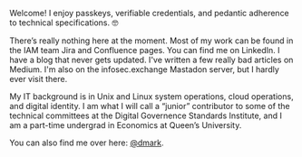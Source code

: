 <!-- - 👋 Hi, I’m @mark-drummond
- 👀 I’m interested in ...
- 🌱 I’m currently learning ...
- 💞️ I’m looking to collaborate on ...
- 📫 How to reach me ...
-->

Welcome! I enjoy passkeys, verifiable credentials, and pedantic adherence to technical specifications. 🤓

There’s really nothing here at the moment. Most of my work can be found in the IAM team Jira and Confluence pages. You can find me on LinkedIn. I have a blog that never gets updated. I've written a few really bad articles on Medium. I'm also on the infosec.exchange Mastadon server, but I hardly ever visit there.

My IT background is in Unix and Linux system operations, cloud operations, and digital identity. I am what I will call a “junior” contributor to some of the technical committees at the Digital Governence Standards Institute, and I am a part-time undergrad in Economics at Queen’s University.

You can also find me over here: [@dmark](https://github.com/dmark/).

<!---
mark-drummond/mark-drummond is a ✨ special ✨ repository because its `README.md` (this file) appears on your GitHub profile.
You can click the Preview link to take a look at your changes.
--->
